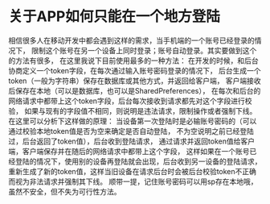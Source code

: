 # 关于APP如何只能在一个地方登陆
相信很多人在移动开发中都会遇到这样的需求，当手机端的一个账号已经登录的情况下，
限制这个账号在另一个设备上同时登录；账号自动登录。其实要做到这个的方法有很多，
在这里我说下目前使用最多的一种方法：
在开发的时候，和后台协商定义一个token字段，在每次通过输入账号密码登录的情况下，
后台生成一个token（一般为字符串）保存在数据库或其他方式，并返回给客户端，
客户端接收后保存在本地（可以是数据库，也可以是SharedPreferences），
在每次和后台的网络请求中都带上这个token字段，后台每次接收到请求都先对这个字段进行校验，
如果与现有的字段值不相同，则说明是违法请求，限制操作或者强制下线。
在这里可以分析下这样做的原理：
当设备第一次登陆时是必输账号密码的（可以通过校验本地token值是否为空来确定是否自动登陆，
不为空说明之前已经登陆过，后台返回了token值），后台收到登陆请求，
通过请求并返回token值给客户端，客户端保存并在随后的网络请求中都带上这个字段，
这样如果在一个账号已经登陆的情况下，使用别的设备再登陆就会出现，后台收到另一设备的登陆请求，
重新生成了新的token值，这样当旧设备在请求后台时会被后台校验token不正确而视为非法请求并强制其下线。
顺带一提，记住账号密码可以用sp存在本地哦，虽然不安全，但不失为可行性方法。